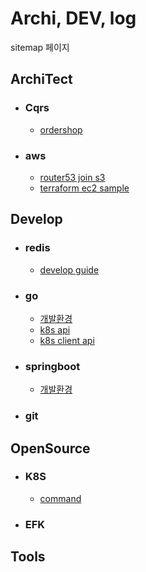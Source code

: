 # Archi, DEV, log
sitemap 페이지

## ArchiTect
- ### Cqrs
    - [ordershop](architect/cqrs/redislabs_odershop.md)
- ### aws
    - [router53 join s3](architect/aws/s3_router53.md)
    - [terraform ec2 sample](https://github.com/anisia20/terraform-sample)


## Develop
- ### redis
    - [develop guide](develop/redis/devguide.md)
- ### go
    - [개발환경](develop/go/setting.md)
    - [k8s api](develop/go/k8sapi.md)
    - [k8s client api](develop/go/k8sclientrestapi.md)
- ### springboot
    - [개발환경](develop/springboot/redishttpsession.md)
- ### git


## OpenSource
- ### K8S
    - [command](opensource/k8s/command.md)
- ### EFK


## Tools
